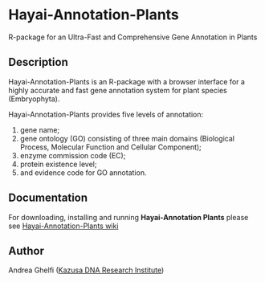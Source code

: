 # Hayai-Annotation-Plants

R-package for an Ultra-Fast and Comprehensive Gene Annotation in Plants

Description
-----------
Hayai-Annotation-Plants is an R-package with a browser interface for a highly accurate and fast gene annotation system for plant species (Embryophyta). 

Hayai-Annotation-Plants provides five levels of annotation: 

1) gene name; 
2) gene ontology (GO) consisting of three main domains (Biological Process, Molecular Function and Cellular Component); 
3) enzyme commission code (EC); 
4) protein existence level; 
5) and evidence code for GO annotation.


Documentation
------------
For downloading, installing and running **Hayai-Annotation Plants** please see [Hayai-Annotation-Plants wiki](https://github.com/kdri-genomics/Hayai-Annotation-Plants/wiki) 

Author
-------
Andrea Ghelfi 
([Kazusa DNA Research Institute](https://www.kazusa.or.jp/laboratories/advanced-department/plant-genome-lab/))

